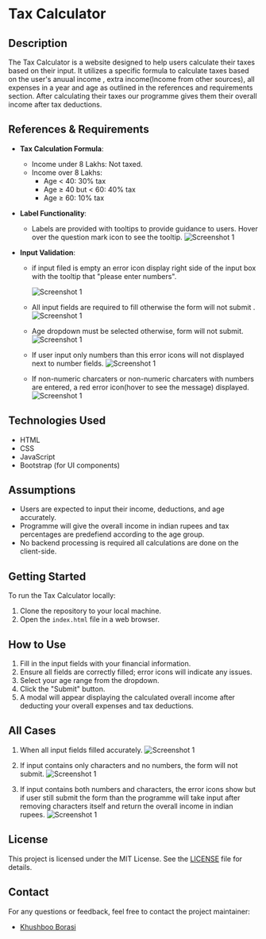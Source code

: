 # Tax Calculator

## Description
The Tax Calculator is a website designed to help users calculate their taxes based on their input. It utilizes a specific formula to calculate taxes based on the user's anuual income , extra income(Income from other sources), all expenses in a year and age as outlined in the references and requirements section. After calculating their taxes our programme gives them their overall income after tax deductions.

## References & Requirements
- **Tax Calculation Formula**: 
    - Income under 8 Lakhs: Not taxed.
    - Income over 8 Lakhs:
        - Age < 40: 30% tax
        - Age ≥ 40 but < 60: 40% tax
        - Age ≥ 60: 10% tax
- **Label Functionality**:
    - Labels are provided with tooltips to provide guidance to users. Hover over the question mark icon to see the tooltip.
    ![Screenshot 1](https://dl.dropboxusercontent.com/scl/fi/wovg66yykqoj6yi83tmyv/labels.jpeg?rlkey=f74kjaygx3fnrhy2ifi8bkhts&dl=0)

- **Input Validation**:
    - if input filed is empty an error icon display right side of the input box with the tooltip that "please enter numbers".

        ![Screenshot 1](https://dl.dropboxusercontent.com/scl/fi/brej5tgfv9q1jthhwcl0r/input-icon.PNG?rlkey=nfrbh9azgxygbusodj0qkaa2h&dl=0)  

    - All input fields are required to fill otherwise the form will not submit .
        ![Screenshot 1](https://dl.dropboxusercontent.com/scl/fi/ryt9e3cegxvoxcq6xw0lq/input-1.PNG?rlkey=wj4hav5a3hq9yvngrgaag5t8z&dl=0)

    - Age dropdown must be selected otherwise, form will not  submit.
         ![Screenshot 1](https://dl.dropboxusercontent.com/scl/fi/bkaiuoaqqgq12u3dprcpg/age.PNG?rlkey=jj4wxjpf896haay5qgkfukadf&dl=0)




    - If user input only numbers than this error icons will not  displayed next to number fields.
        ![Screenshot 1](https://dl.dropboxusercontent.com/scl/fi/b2appv7oqy9s91epn4b3x/input-2.PNG?rlkey=bn8y3g7xiics40iav6uie5k3u&dl=0)


    - If non-numeric charcaters or non-numeric charcaters with numbers are entered, a red error icon(hover to see the message) displayed.
        ![Screenshot 1](https://dl.dropboxusercontent.com/scl/fi/wvlgtitrl4dri4a6q9ozg/scr3.PNG?rlkey=ov0ojiuc8ipja5o6nhjtfibqt&dl=0)




## Technologies Used
- HTML
- CSS
- JavaScript
- Bootstrap (for UI components)


## Assumptions
- Users are expected to input their income, deductions, and age accurately.
- Programme will give the overall income in indian rupees and tax percentages are predefiend according to the age group.
- No backend processing is required all calculations are done on the client-side.

## Getting Started
To run the Tax Calculator locally:
1. Clone the repository to your local machine.
2. Open the `index.html` file in a web browser.

## How to Use
1. Fill in the input fields with your financial information.
2. Ensure all fields are correctly filled; error icons will indicate any issues.
3. Select your age range from the dropdown.
4. Click the "Submit" button.
5. A modal will appear displaying the calculated overall income after deducting your overall expenses and tax deductions.

## All Cases

1. When all input fields filled accurately.
    ![Screenshot 1](https://dl.dropboxusercontent.com/scl/fi/dopa68xdawgdudpgj6zwo/test-1.PNG?rlkey=a0jji5bnf4avv4nue2f6gglb9&dl=0)

2. If input contains only characters and no numbers, the form will not submit.
       ![Screenshot 1](https://dl.dropboxusercontent.com/scl/fi/dudh41o45fz7xsca0eiit/forn-submission-alert.jpeg?rlkey=c1fuakmhk6gvndt92dmq31ftg&dl=0)

3. If input contains both numbers and characters, the error icons show but if user still submit the form than the programme will take input after removing characters itself and return the overall income in indian rupees.
![Screenshot 1](https://dl.dropboxusercontent.com/scl/fi/anp9aupo8dgisv8kuaega/form-char-submission.jpeg?rlkey=jaxkuj0pwuu5snhinmpjqkc07&dl=0)

    
     


## License
This project is licensed under the MIT License. See the [LICENSE](https://github.com/borasi-khushboo/Tax-Calculator/blob/master/LICENSE) file for details.

## Contact
For any questions or feedback, feel free to contact the project maintainer:
- [Khushboo Borasi](mailto:khushbooborasi72@gmail.com)






